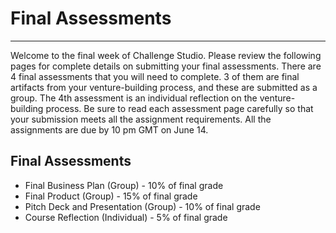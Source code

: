 # Final Assessments

---

Welcome to the final week of Challenge Studio. Please review the following pages for complete details on submitting your final assessments. There are 4 final assessments that you will need to complete. 3 of them are final artifacts from your venture-building process, and these are submitted as a group. The 4th assessment is an individual reflection on the venture-building process. Be sure to read each assessment page carefully so that your submission meets all the assignment requirements. All the assignments are due by 10 pm GMT on  June 14.

## Final Assessments 

- Final Business Plan (Group) - 10% of final grade
- Final Product (Group) - 15% of final grade
- Pitch Deck and Presentation (Group) - 10% of final grade
- Course Reflection (Individual) - 5% of final grade
